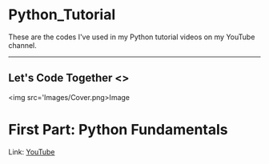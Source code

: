# Python_Tutorial
These are the codes I've used in my Python tutorial videos on my YouTube channel.

--------------
Let's Code Together <>
--------------

<img src='Images/Cover.png>Image</img>


# First Part: Python Fundamentals 
Link: <a href="https://www.youtube.com/watch?v=WxHhW1fCWak&t=80s">YouTube</a>
